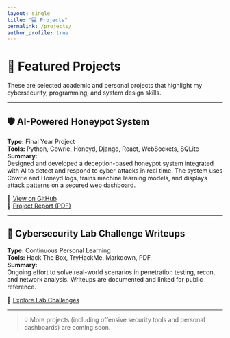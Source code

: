 ```yaml
---
layout: single
title: "💻 Projects"
permalink: /projects/
author_profile: true
---
```


# 🚀 Featured Projects

These are selected academic and personal projects that highlight my cybersecurity, programming, and system design skills.

---

## 🛡️ AI-Powered Honeypot System

**Type:** Final Year Project  
**Tools:** Python, Cowrie, Honeyd, Django, React, WebSockets, SQLite  
**Summary:**  
Designed and developed a deception-based honeypot system integrated with AI to detect and respond to cyber-attacks in real time. The system uses Cowrie and Honeyd logs, trains machine learning models, and displays attack patterns on a secured web dashboard.

🔗 [View on GitHub](https://github.com/VKabangi/ai-powered-honeypot)  
📄 [Project Report (PDF)](/assets/projects/ai-honeypot-report.pdf)

---


## 🧠 Cybersecurity Lab Challenge Writeups

**Type:** Continuous Personal Learning  
**Tools:** Hack The Box, TryHackMe, Markdown, PDF  
**Summary:**  
Ongoing effort to solve real-world scenarios in penetration testing, recon, and network analysis. Writeups are documented and linked for public reference.

📄 [Explore Lab Challenges](/Labs/)

---

> 💡 More projects (including offensive security tools and personal dashboards) are coming soon.
